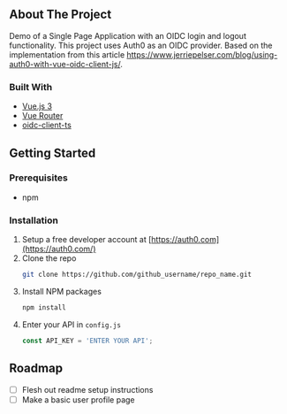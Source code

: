 ## About The Project

Demo of a Single Page Application with an OIDC login and logout functionality. This project uses Auth0 as an OIDC provider.
Based on the implementation from this article https://www.jerriepelser.com/blog/using-auth0-with-vue-oidc-client-js/.

### Built With
* [Vue.js 3](https://vuejs.org/)
* [Vue Router](https://router.vuejs.org/)
* [oidc-client-ts](https://github.com/authts/oidc-client-ts)

## Getting Started

### Prerequisites

* npm

### Installation

1. Setup a free developer account at [https://auth0.com](https://auth0.com/)
2. Clone the repo
   ```sh
   git clone https://github.com/github_username/repo_name.git
   ```
3. Install NPM packages
   ```sh
   npm install
   ```
4. Enter your API in `config.js`
   ```js
   const API_KEY = 'ENTER YOUR API';
   ```
   
<!-- ROADMAP -->
## Roadmap

- [ ] Flesh out readme setup instructions
- [ ] Make a basic user profile page
